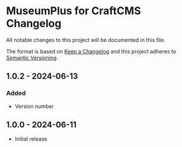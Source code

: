 # MuseumPlus for CraftCMS Changelog

All notable changes to this project will be documented in this file.

The format is based on [Keep a Changelog](http://keepachangelog.com/) and this project adheres to [Semantic Versioning](http://semver.org/).

## 1.0.2 - 2024-06-13
### Added
* Version number



## 1.0.0 - 2024-06-11
- Initial release
